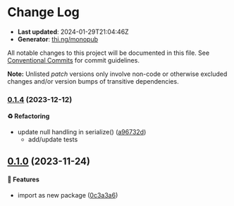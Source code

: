 # Change Log

- **Last updated**: 2024-01-29T21:04:46Z
- **Generator**: [thi.ng/monopub](https://thi.ng/monopub)

All notable changes to this project will be documented in this file.
See [Conventional Commits](https://conventionalcommits.org/) for commit guidelines.

**Note:** Unlisted _patch_ versions only involve non-code or otherwise excluded changes
and/or version bumps of transitive dependencies.

### [0.1.4](https://github.com/thi-ng/umbrella/tree/@thi.ng/msgpack@0.1.4) (2023-12-12)

#### ♻️ Refactoring

- update null handling in serialize() ([a96732d](https://github.com/thi-ng/umbrella/commit/a96732d))
  - add/update tests

## [0.1.0](https://github.com/thi-ng/umbrella/tree/@thi.ng/msgpack@0.1.0) (2023-11-24)

#### 🚀 Features

- import as new package ([0c3a3a6](https://github.com/thi-ng/umbrella/commit/0c3a3a6))
